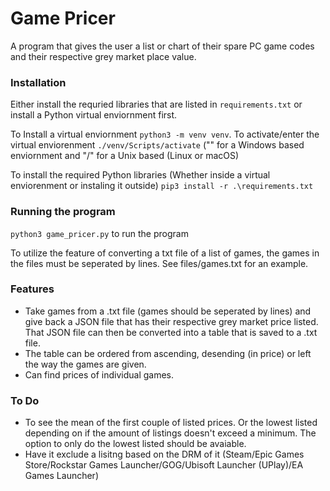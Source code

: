 # Game Pricer
A program that gives the user a list or chart of their spare PC game codes and their respective grey market place value.

### Installation
Either install the requried libraries that are listed in ```requirements.txt``` or install a Python virtual enviornment first.

To Install a virtual enviornment
```python3 -m venv venv```.
To activate/enter the virtual enviorenment
```./venv/Scripts/activate``` ("\" for a Windows based enviornment and "/" for a Unix based (Linux or macOS)

To install the required Python libraries (Whether inside a virtual enviorenment or instaling it outside)
```pip3 install -r .\requirements.txt```
### Running the program
```python3 game_pricer.py``` to run the program

To utilize the feature of converting a txt file of a list of games, the games in the files must be seperated by lines. See files/games.txt for an example.
### Features
- Take games from a .txt file (games should be seperated by lines) and give back a JSON file that has their respective grey market price listed. That JSON file can then be converted into a table that is saved to a .txt file.
- The table can be ordered from ascending, desending (in price) or left the way the games are given.
- Can find prices of individual games.

### To Do
- To see the mean of the first couple of listed prices. Or the lowest listed depending on if the amount of listings doesn't exceed a minimum. The option to only do the lowest listed should be avaiable.
- Have it exclude a lisitng based on the DRM of it (Steam/Epic Games Store/Rockstar Games Launcher/GOG/Ubisoft Launcher (UPlay)/EA Games Launcher)
